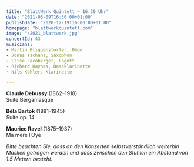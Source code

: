 ```yaml
---
title: "BlattWerk Quintett – 16:30 Uhr"
date: "2021-05-09T16:30:00+01:00"
publishDate: "2020-12-19T16:00:00+01:00"
homepage: "blattwerkquintett.com"
image: "/2021_blattwerk.jpg"
concertId: 43
musicians:
- Martin Bliggenstorfer, Oboe
- Jonas Tschanz, Saxophon
- Elise Jacoberger, Fagott
- Richard Haynes, Bassklarinette
- Nils Kohler, Klarinette

---
```


__Claude Debussy__ (1862–1918)  
Suite Bergamasque

__Béla Bartok__ (1881–1945)  
Suite op. 14

__Maurice Ravel__ (1875–1937)  
Ma mere l’Oye

_Bitte beachten Sie, dass an den Konzerten selbstverständlich weiterhin Masken getragen werden und dass zwischen den Stühlen ein Abstand von 1.5 Metern besteht._
